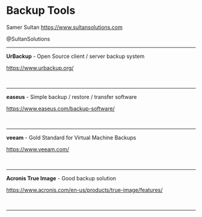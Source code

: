 # Backup Tools 

Samer Sultan
https://www.sultansolutions.com

@SultanSolutions

---

**UrBackup** - Open Source client / server backup system

https://www.urbackup.org/

&nbsp;
&nbsp;

---

**easeus** - Simple backup / restore / transfer software 

https://www.easeus.com/backup-software/

&nbsp;
&nbsp;

---

**veeam** - Gold Standard for Virtual Machine Backups 

https://www.veeam.com/

&nbsp;
&nbsp;

---

**Acronis True Image** - Good backup solution 

https://www.acronis.com/en-us/products/true-image/features/

&nbsp;
&nbsp;


---
